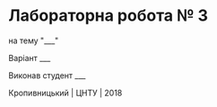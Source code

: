 ﻿# Лабораторна робота № 3

на тему "___"

Варіант ___

Виконав студент ___

Кропивницький | ЦНТУ | 2018
